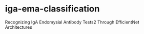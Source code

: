 # iga-ema-classification
Recognizing IgA Endomysial Antibody Tests2 Through EfficientNet Architectures
